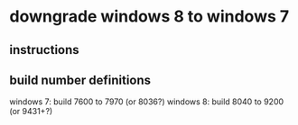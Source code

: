 # downgrade windows 8 to windows 7
## instructions
## build number definitions
windows 7: build 7600 to 7970 (or 8036?)
windows 8: build 8040 to 9200 (or 9431+?)
